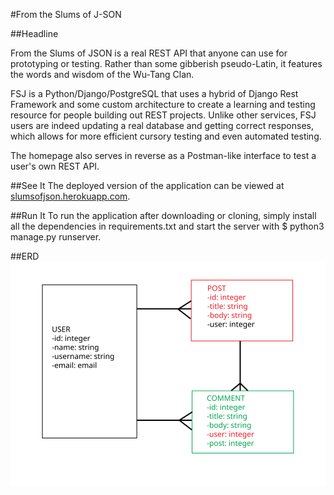 #From the Slums of J-SON

##Headline

From the Slums of JSON is a real REST API that anyone can use for prototyping or testing. Rather than some gibberish pseudo-Latin, it features the words and wisdom of the Wu-Tang Clan.

FSJ is a Python/Django/PostgreSQL that uses a hybrid of Django Rest Framework and some custom architecture to create a learning and testing resource for people building out REST projects. Unlike other services, FSJ users are indeed updating a real database and getting correct responses, which allows for more efficient cursory testing and even automated testing.

The homepage also serves in reverse as a Postman-like interface to test a user's own REST API.

##See It
The deployed version of the application can be viewed at [slumsofjson.herokuapp.com](http://slumsofjson.herokuapp.com).

##Run It
To run the application after downloading or cloning, simply install all the dependencies in requirements.txt and start the server with $ python3 manage.py runserver.

##ERD
![This is the ERD for the project with three models: Users, Posts and Comments](./main_app/static/images/J-SON_ERD.svg "ERD")
